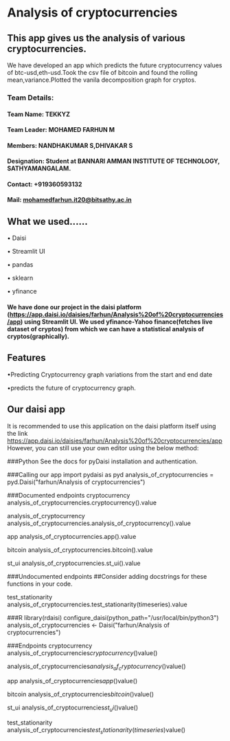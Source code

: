 # Analysis of cryptocurrencies
## This app gives us the analysis of various cryptocurrencies.
We have developed an app which predicts the future cryptocurrency values of btc-usd,eth-usd.Took the csv file of bitcoin and found the rolling mean,variance.Plotted the vanila decomposition graph for cryptos.
### Team Details:
#### Team Name: TEKKYZ
#### Team Leader: MOHAMED FARHUN M 
#### Members: NANDHAKUMAR S,DHIVAKAR S
#### Designation: Student at BANNARI AMMAN INSTITUTE OF TECHNOLOGY, SATHYAMANGALAM.
#### Contact: +919360593132
#### Mail: mohamedfarhun.it20@bitsathy.ac.in

## What we used......
• Daisi


• Streamlit UI


• pandas


• sklearn


• yfinance


#### We have done our project in the daisi platform (https://app.daisi.io/daisies/farhun/Analysis%20of%20cryptocurrencies/app) using Streamlit UI. We used yfinance-Yahoo finance(fetches live dataset of cryptos) from which we can have a statistical analysis of cryptos(graphically).
## Features
•Predicting Cryptocurrency graph variations from the start and end date


•predicts the future of cryptocurrency graph.


## Our daisi app

It is recommended to use this application on the daisi platform itself using the link https://app.daisi.io/daisies/farhun/Analysis%20of%20cryptocurrencies/app
However, you can still use your own editor using the below method:

###Python
See the docs for pyDaisi installation and authentication.

###Calling our app
import pydaisi as pyd
analysis_of_cryptocurrencies = pyd.Daisi("farhun/Analysis of cryptocurrencies")

###Documented endpoints
cryptocurrency
analysis_of_cryptocurrencies.cryptocurrency().value

analysis_of_cryptocurrency
analysis_of_cryptocurrencies.analysis_of_cryptocurrency().value

app
analysis_of_cryptocurrencies.app().value


bitcoin
analysis_of_cryptocurrencies.bitcoin().value


st_ui
analysis_of_cryptocurrencies.st_ui().value

###Undocumented endpoints
##Consider adding docstrings for these functions in your code.

test_stationarity
analysis_of_cryptocurrencies.test_stationarity(timeseries).value

###R
library(rdaisi)
configure_daisi(python_path="/usr/local/bin/python3")
analysis_of_cryptocurrencies <- Daisi("farhun/Analysis of cryptocurrencies")

###Endpoints
cryptocurrency
analysis_of_cryptocurrencies$cryptocurrency()$value()

analysis_of_cryptocurrencies$analysis_of_cryptocurrency()$value()

app
analysis_of_cryptocurrencies$app()$value()

bitcoin
analysis_of_cryptocurrencies$bitcoin()$value()

st_ui
analysis_of_cryptocurrencies$st_ui()$value()

test_stationarity
analysis_of_cryptocurrencies$test_stationarity(timeseries)$value()

